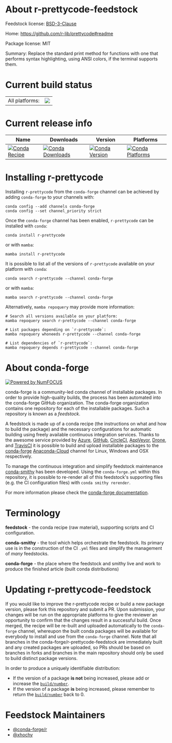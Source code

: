About r-prettycode-feedstock
============================

Feedstock license: [BSD-3-Clause](https://github.com/conda-forge/r-prettycode-feedstock/blob/main/LICENSE.txt)

Home: https://github.com/r-lib/prettycode#readme

Package license: MIT

Summary: Replace the standard print method for functions with one that performs syntax highlighting, using ANSI colors, if the terminal supports them.

Current build status
====================


<table><tr><td>All platforms:</td>
    <td>
      <a href="https://dev.azure.com/conda-forge/feedstock-builds/_build/latest?definitionId=6895&branchName=main">
        <img src="https://dev.azure.com/conda-forge/feedstock-builds/_apis/build/status/r-prettycode-feedstock?branchName=main">
      </a>
    </td>
  </tr>
</table>

Current release info
====================

| Name | Downloads | Version | Platforms |
| --- | --- | --- | --- |
| [![Conda Recipe](https://img.shields.io/badge/recipe-r--prettycode-green.svg)](https://anaconda.org/conda-forge/r-prettycode) | [![Conda Downloads](https://img.shields.io/conda/dn/conda-forge/r-prettycode.svg)](https://anaconda.org/conda-forge/r-prettycode) | [![Conda Version](https://img.shields.io/conda/vn/conda-forge/r-prettycode.svg)](https://anaconda.org/conda-forge/r-prettycode) | [![Conda Platforms](https://img.shields.io/conda/pn/conda-forge/r-prettycode.svg)](https://anaconda.org/conda-forge/r-prettycode) |

Installing r-prettycode
=======================

Installing `r-prettycode` from the `conda-forge` channel can be achieved by adding `conda-forge` to your channels with:

```
conda config --add channels conda-forge
conda config --set channel_priority strict
```

Once the `conda-forge` channel has been enabled, `r-prettycode` can be installed with `conda`:

```
conda install r-prettycode
```

or with `mamba`:

```
mamba install r-prettycode
```

It is possible to list all of the versions of `r-prettycode` available on your platform with `conda`:

```
conda search r-prettycode --channel conda-forge
```

or with `mamba`:

```
mamba search r-prettycode --channel conda-forge
```

Alternatively, `mamba repoquery` may provide more information:

```
# Search all versions available on your platform:
mamba repoquery search r-prettycode --channel conda-forge

# List packages depending on `r-prettycode`:
mamba repoquery whoneeds r-prettycode --channel conda-forge

# List dependencies of `r-prettycode`:
mamba repoquery depends r-prettycode --channel conda-forge
```


About conda-forge
=================

[![Powered by
NumFOCUS](https://img.shields.io/badge/powered%20by-NumFOCUS-orange.svg?style=flat&colorA=E1523D&colorB=007D8A)](https://numfocus.org)

conda-forge is a community-led conda channel of installable packages.
In order to provide high-quality builds, the process has been automated into the
conda-forge GitHub organization. The conda-forge organization contains one repository
for each of the installable packages. Such a repository is known as a *feedstock*.

A feedstock is made up of a conda recipe (the instructions on what and how to build
the package) and the necessary configurations for automatic building using freely
available continuous integration services. Thanks to the awesome service provided by
[Azure](https://azure.microsoft.com/en-us/services/devops/), [GitHub](https://github.com/),
[CircleCI](https://circleci.com/), [AppVeyor](https://www.appveyor.com/),
[Drone](https://cloud.drone.io/welcome), and [TravisCI](https://travis-ci.com/)
it is possible to build and upload installable packages to the
[conda-forge](https://anaconda.org/conda-forge) [Anaconda-Cloud](https://anaconda.org/)
channel for Linux, Windows and OSX respectively.

To manage the continuous integration and simplify feedstock maintenance
[conda-smithy](https://github.com/conda-forge/conda-smithy) has been developed.
Using the ``conda-forge.yml`` within this repository, it is possible to re-render all of
this feedstock's supporting files (e.g. the CI configuration files) with ``conda smithy rerender``.

For more information please check the [conda-forge documentation](https://conda-forge.org/docs/).

Terminology
===========

**feedstock** - the conda recipe (raw material), supporting scripts and CI configuration.

**conda-smithy** - the tool which helps orchestrate the feedstock.
                   Its primary use is in the construction of the CI ``.yml`` files
                   and simplify the management of *many* feedstocks.

**conda-forge** - the place where the feedstock and smithy live and work to
                  produce the finished article (built conda distributions)


Updating r-prettycode-feedstock
===============================

If you would like to improve the r-prettycode recipe or build a new
package version, please fork this repository and submit a PR. Upon submission,
your changes will be run on the appropriate platforms to give the reviewer an
opportunity to confirm that the changes result in a successful build. Once
merged, the recipe will be re-built and uploaded automatically to the
`conda-forge` channel, whereupon the built conda packages will be available for
everybody to install and use from the `conda-forge` channel.
Note that all branches in the conda-forge/r-prettycode-feedstock are
immediately built and any created packages are uploaded, so PRs should be based
on branches in forks and branches in the main repository should only be used to
build distinct package versions.

In order to produce a uniquely identifiable distribution:
 * If the version of a package **is not** being increased, please add or increase
   the [``build/number``](https://docs.conda.io/projects/conda-build/en/latest/resources/define-metadata.html#build-number-and-string).
 * If the version of a package **is** being increased, please remember to return
   the [``build/number``](https://docs.conda.io/projects/conda-build/en/latest/resources/define-metadata.html#build-number-and-string)
   back to 0.

Feedstock Maintainers
=====================

* [@conda-forge/r](https://github.com/conda-forge/r/)
* [@xhochy](https://github.com/xhochy/)

